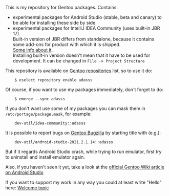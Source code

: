 This is my repository for Gentoo packages. Contains:
 * experimental packages for Android Studio (stable, beta and canary) to be able for installing these side by side.
 * experimental packages for IntelliJ IDEA Community (uses built-in JBR 17).<br>
    Built-in version of JBR differs from standalone, because it contains some add-ons for product with which it is shipped.<br>
    [Some info about it](https://intellij-support.jetbrains.com/hc/en-us/community/posts/360010476759-Why-do-I-need-the-JetBrains-version-of-products-with-JBR-and-why-is-this-version-not-available-now-).<br>
    Installing built-in version doesn't mean that it have to be used for development. It can be changed in `File -> Project Structure`

This repository is available on [Gentoo repositories](https://repos.gentoo.org) list, so to use it do:
```
	$ eselect repository enable adasss
```
Of course, if you want to use my packages immediately, don't forget to do:
```
	$ emerge --sync adasss
```
If you don't want use some of my packages you can mask them in `/etc/portage/package.mask`, for example:
```
    dev-util/idea-community::adasss
```
It is possible to report bugs on [Gentoo Bugzilla](https://bugs.gentoo.org/) by starting title with (e.g.): 
```
	dev-util/android-studio-2021.2.1.14::adasss
```
But if it regards Android Studio crash, while trying to run emulator, first try to uninstall and install emulator again.

Also, if you haven't seen it yet, take a look at the [official Gentoo Wiki article on Android Studio](https://wiki.gentoo.org/wiki/Android_studio)

If you want to support my work in any way you could at least write "Hello" here: [Welcome topic](https://github.com/AdamGiergun/adasss/discussions/1)

